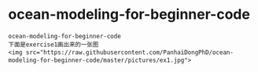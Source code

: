 ocean-modeling-for-beginner-code
================================
    ocean-modeling-for-beginner-code
    下面是exercise1画出来的一张图
    <img src="https://raw.githubusercontent.com/PanhaiDongPhD/ocean-modeling-for-beginner-code/master/pictures/ex1.jpg">
    
   
